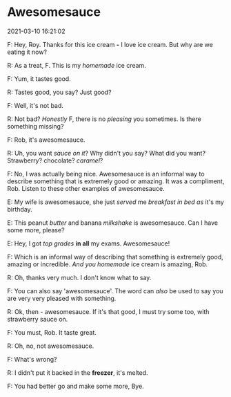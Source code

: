 # Awesomesauce

2021-03-10 16:21:02

F: Hey, Roy. Thanks for this ice cream **-** I love ice cream. But why are we eating it now?

R: As a treat, F. This is my _homemade_ ice cream.

F: Yum, it tastes good.

R: Tastes good, you say? Just good?

F: Well, it's not bad.

R: Not bad? _Honestly_ F, there is no _pleasing_ you sometimes. Is there something missing?

F: Rob, it's awesomesauce.

R: Uh, you want _sauce on it_? Why didn't you say? What did you want? Strawberry? chocolate? _caramel_?

F: No, I was actually being nice. Awesomesauce is an informal way to describe something that is extremely good or amazing. It was a compliment, Rob. Listen to these other examples of awesomesauce.

E: My wife is awesomesauce, she just _served_ me _breakfast in bed as_ it's my birthday.

E: This peanut _butter_ and banana _milkshake_ is awesomesauce. Can I have some more, please?

E: Hey, I got _top grades_ **in all** my exams. Awesomesauce!

F: Which is an informal way of describing that something is extremely good, amazing or incredible. _And you homemade_ ice cream is amazing, Rob.

R: Oh, thanks very much. I don't know what to say.

F: You can also say 'awesomesauce'. The word can _also_ be used to say you are very very pleased with something.

R: Ok, then - awesomesauce. If it's that good, I must try some too, with strawberry sauce on.

F: You must, Rob. It taste great.

R: Oh, no, not awesomesauce.

F: What's wrong?

R: I didn't put it backed in the **freezer**, it's melted.

F: You had better go and make some more, Bye.
